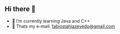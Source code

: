 ## Hi there 👋


- 🌱 I’m currently learning Java and C++
- 👯 Thats my e-mail: fabiostahlazevedo@gmail.com

